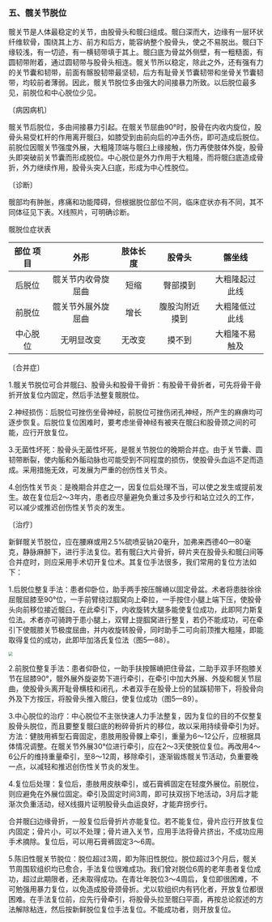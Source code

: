 ### 五、髋关节脱位

髋关节是人体最稳定的关节，由股骨头和髋臼组成。髋臼深而大，边缘有一层环状纤维软骨，围绕其上方、前方和后方，能容纳整个股骨头，使之不易脱出。髋臼下缘较浅，有一切迹，有一横韧带填于其上。髋臼底为骨盆外侧壁，有一粗糙面，有圆韧带附着，通过圆韧带与股骨头相连。髋关节所以稳定，除此之外，还有强有力的关节囊和韧带，前面有髂股韧带最坚韧，后方有耻骨关节囊韧带和坐骨关节囊韧带，均较前者薄弱。因此，髋关节脱位多由强大的间接暴力所致。以后脱位最多见，前脱位和中心脱位少见。

〔病因病机〕

髋关节后脱位，多由间接暴力引起。在髋关节屈曲90°时，股骨在内收内旋位，股骨头易受杠杆的作用离开髋臼，如膝受到由前向后的冲击外伤，即可造成后脱位。前脱位因髋关节强度外展，大粗隆顶端与髋臼上缘接触，伤力再使肢体外旋，股骨头即突破前关节囊而形成脱位。中心脱位是外力作用于大粗隆，而将髋臼底造成骨折，外力继续作用，股骨头突入臼底，形成为中心性脱位。

〔诊断〕

髋部均有肿胀，疼痛和功能障碍，但根据脱位部位不同，临床症状亦有不同，其不同体征见下表。X线照片，可明确诊断。

髋脱位症状表

| 部位    项目 |        外形        | 肢体长度 |     股骨头     |     髂坐线     |
| :----------: | :----------------: | :------: | :------------: | :------------: |
|    后脱位    | 髋关节内收骨旋屈曲 |   短缩   |    臀部摸到    | 大粗隆起过此线 |
|    前脱位    | 髋关节外展外旋屈曲 |   增长   | 腹股沟附近摸到 | 大粗隆低过此线 |
|   中心脱位   |     无明显改变     |  无改变  |     摸不到     | 大粗隆不易触及 |

〔合并症〕

1.髋关节脱位可合并髋臼、股骨头和股骨干骨折：有股骨干骨折者，可先将骨干骨折开放复位内固定，然后手法整复髋脱位。

2.神经损伤：后脱位可挫伤坐骨神经，前脱位可挫伤闭孔神经，所产生的麻痹均可逐步恢复。后脱位复位困难时，要考虑坐骨神经有被夹在髋臼和股骨颈之间的可能，应行开放复位。

3.无菌性坏死：股骨头无菌性坏死，是髋关节脱位的晚期合并症。由于关节囊、圆韧带断裂，使内骺和外骺动脉也可能受到不同程度的损伤，使股骨头血运不足而造成。采用措施无效，可发展为严重的创伤性关节炎。

4.创伤性关节炎：是晚期合并症之一，因复位后处理不当，可以使之发生或提前发生。故在复位后2〜3年内，患者应尽量避免负重过多及步行和站立过久的工作，可以减少或推迟创伤性关节炎的发生。

〔治疗〕

新鲜髋关节脱位，应在腰麻或用2.5%硫喷妥钠20毫升，加弗来西德40—80毫克，静脉麻醉下，进行手法复位。若有髋臼大片骨折，碎片夹在股骨头和髋臼间等合并症时，则应采用手术切开复位术。其复位手法很多，我们常用的复位方法如下：

1.后脱位整复手法：患者仰卧位，助手两手按压髂嵴以固定骨盆。术者将患肢徐徐屈髋屈膝至90°位，一手前臂绕过腘窝向上牵拉，一手按住小腿上端下压，使股骨头向前移位接近髋臼，在此牵引下，内收旋转大腿多能使复位成功，此即阿力斯复位法。术者亦可骑跨于患小腿上，双臂上提腘窝进行整复，若仍不能成功，可在牵引下使髋膝关节极度屈曲，并内收旋转股骨，同时助手二可向前顶推大粗隆，即能取得复位的成功，此即毕加洛氏复位法（图5—88）。

<img src="./img/5-88、5-89.jpg" style="zoom:50%;" />

2.前脱位整复手法：患者仰卧位，一助手扶按髂嵴把住骨盆，二助手双手环抱膝关节在屈膝90°，髋外展外旋姿势下进行牵引，在牵引中加大外展、外旋和髋关节屈曲，使股骨头离开耻骨横枝和闭孔，术者双手在股骨上份的鼠蹊韧带下，将股骨向外及下方按压，将股骨头推入髋臼，使复位成功（图5—89）。

3.中心脱位的治疗：中心脱位不主张快速人力手法整复，因为复位的目的不仅整复股骨头脱位，而且要整复髋臼底的粉碎骨折片的移位，故以采用持续骨牵引为好。方法：健肢用裤型石膏固定，患肢用股骨髁上牵引，重量为6〜12公斤，应根据具体情况调整。在髋关节外展30°位进行牵引，应在2〜3天使脱位复位。再改用4〜6公斤的维持重量牵引，至8〜12周，移除牵引，逐渐锻炼髋关节活动，负重要晚一点，以减轻和推迟创伤性关节炎的发生。

4.复位后处理：复位后，患肢用皮肤牵引，或石膏裤固定在轻度外展位。前脱位，则应避免在外展位固定。牵引及固定时间3周，即可扶双拐下地活动，3月后才能渐次负重活动，经X线摄片证明股骨头血运良好，才能弃拐步行。

合并髋臼边缘骨折，一般复位后骨折片亦能复位。若不能复位，骨片应行开放复位内固定；骨片小，可以不处理；骨片进入关节，应用手法将骨片挤出，不成功应用手术摘除。复位后，可以用石膏裤固定3〜6周。

5.陈旧性髋关节脱位：脱位超过3周，即为陈旧性脱位。脱位超过3个月后，髋关节周围软组织均已愈合，手法复位很难成功。我们曾对脱位6周的老年患者复位成功，超过此期限者，还未取得成功。在青壮年脱位3〜4周后，复位即很困难，不可勉强用暴力复位，以免造成股骨颈骨折。尤以软组织内有钙化者，开放复位都很困难。在手法复位前，应先行骨牵引，将股骨头拉至髋臼平面，再按总论叙述的方法解除粘连，然后按新鲜脱位复位手法复位。不能成功者，则开放复位。
